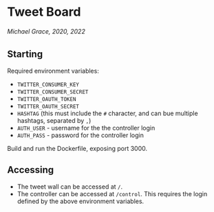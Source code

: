 # Tweet Board

###### Michael Grace, 2020, 2022

## Starting

Required environment variables:

-   `TWITTER_CONSUMER_KEY`
-   `TWITTER_CONSUMER_SECRET`
-   `TWITTER_OAUTH_TOKEN`
-   `TWITTER_OAUTH_SECRET`
-   `HASHTAG` (this must include the `#` character, and can bue multiple hashtags, separated by `,`)
-   `AUTH_USER` - username for the the controller login
-   `AUTH_PASS` - password for the controller login

Build and run the Dockerfile, exposing port 3000.

## Accessing

-   The tweet wall can be accessed at `/`.
-   The controller can be accessed at `/control`. This requires the login defined by the above environment variables.

